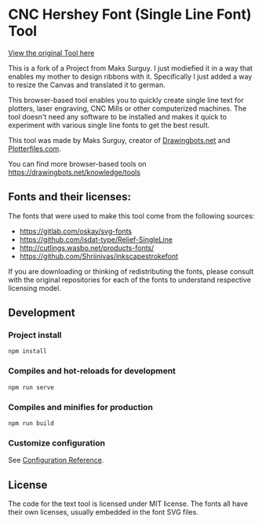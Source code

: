 # CNC Hershey Font (Single Line Font) Tool

[View the original Tool here](https://msurguy.github.io/cnc-text-tool/)

This is a fork of a Project from Maks Surguy.
I just modiefied it in a way that enables my mother to design ribbons with it.
Specifically I just added a way to resize the Canvas and translated it to german.

This browser-based tool enables you to quickly create single line text for plotters, laser engraving, CNC Mills or other computerized machines. The tool doesn't need any software to be installed and makes it quick to experiment with various single line fonts to get the best result.

This tool was made by Maks Surguy, creator of [Drawingbots.net](https://drawingbots.net/) and [Plotterfiles.com](https://plotterfiles.com/).

You can find more browser-based tools on https://drawingbots.net/knowledge/tools

## Fonts and their licenses:

The fonts that were used to make this tool come from the following sources:

- https://gitlab.com/oskay/svg-fonts
- https://github.com/isdat-type/Relief-SingleLine
- http://cutlings.wasbo.net/products-fonts/
- https://github.com/Shriinivas/inkscapestrokefont

If you are downloading or thinking of redistributing the fonts, please consult with the original repositories for each of the fonts to understand respective licensing model.

## Development

### Project install

```
npm install
```

### Compiles and hot-reloads for development

```
npm run serve
```

### Compiles and minifies for production

```
npm run build
```

### Customize configuration

See [Configuration Reference](https://cli.vuejs.org/config/).

## License

The code for the text tool is licensed under MIT license. The fonts all have their own licenses, usually embedded in the font SVG files.
